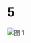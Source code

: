 # 5

![图 1](../../../../../../../.media/39fb4ce154ca3dca088d6d16dab86d62a0ff1fe4426a88ec24499dffe854392e.png)  
